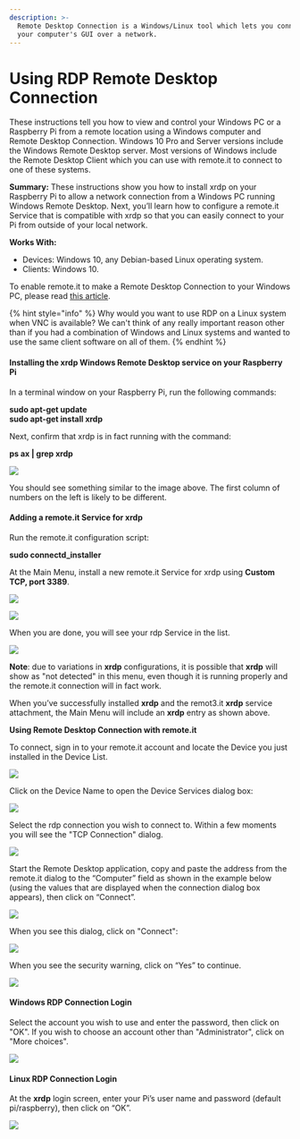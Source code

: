 ```yaml
---
description: >-
  Remote Desktop Connection is a Windows/Linux tool which lets you connect to
  your computer's GUI over a network.
---
```


# Using RDP Remote Desktop Connection

These instructions tell you how to view and control your Windows PC or a Raspberry Pi from a remote location using a Windows computer and Remote Desktop Connection.  Windows 10 Pro and Server versions include the Windows Remote Desktop server.  Most versions of Windows include the Remote Desktop Client which you can use with remote.it to connect to one of these systems.

**Summary:** These instructions show you how to install xrdp on your Raspberry Pi to allow a network connection from a Windows PC running Windows Remote Desktop.  Next, you’ll learn how to configure a remote.it Service that is compatible with xrdp so that you can easily connect to your Pi from outside of your local network.

**Works With:**

* Devices: Windows 10, any Debian-based Linux operating system.
* Clients: Windows 10.

To enable remote.it to make a Remote Desktop Connection to your Windows PC, please read [this article](https://remot3it.zendesk.com/hc/en-us/articles/360021173091-remote-it-Connect-for-Windows-now-available).

{% hint style="info" %}
Why would you want to use RDP on a Linux system when VNC is available?  We can't think of any really important reason other than if you had a combination of Windows and Linux systems and wanted to use the same client software on all of them.
{% endhint %}

#### **Installing the xrdp Windows Remote Desktop service on your Raspberry Pi**

In a terminal window on your Raspberry Pi, run the following commands:

**sudo apt-get update  
sudo apt-get install xrdp**

Next, confirm that xrdp is in fact running with the command:

**ps ax \| grep xrdp**

![](../../../.gitbook/assets/image%20%28187%29.png)

You should see something similar to the image above.  The first column of numbers on the left is likely to be different.

#### **Adding a remote.it Service for xrdp**

Run the remote.it configuration script:

**sudo connectd\_installer**

At the Main Menu, install a new remote.it Service for xrdp using **Custom TCP, port 3389**.

![](../../../.gitbook/assets/image%20%2859%29.png)

![](../../../.gitbook/assets/image%20%28179%29.png)

When you are done, you will see your rdp Service in the list.

![](../../../.gitbook/assets/image%20%286%29.png)

**Note**: due to variations in **xrdp** configurations, it is possible that **xrdp** will show as "not detected" in this menu, even though it is running properly and the remote.it connection will in fact work. 

When you’ve successfully installed **xrdp** and the remot3.it **xrdp** service attachment, the Main Menu will include an **xrdp** entry as shown above.

**Using Remote Desktop Connection with remote.it**

To connect, sign in to your remote.it account and locate the Device you just installed in the Device List.

![](../../../.gitbook/assets/image%20%28213%29.png)

Click on the Device Name to open the Device Services dialog box:

![](../../../.gitbook/assets/image%20%28120%29.png)

Select the rdp connection you wish to connect to.  Within a few moments you will see the "TCP Connection" dialog.

![](../../../.gitbook/assets/image%20%28134%29.png)

Start the Remote Desktop application, copy and paste the address from the remote.it dialog to the “Computer” field as shown in the example below \(using the values that are displayed when the connection dialog box appears\), then click on “Connect”.

![](../../../.gitbook/assets/image%20%2843%29.png)

When you see this dialog, click on "Connect":

![](../../../.gitbook/assets/image%20%28131%29.png)

When you see the security warning, click on “Yes” to continue.

![](../../../.gitbook/assets/image%20%2848%29.png)

#### **Windows RDP Connection Login**

Select the account you wish to use and enter the password, then click on "OK".  If you wish to choose an account other than "Administrator", click on "More choices".

![](../../../.gitbook/assets/image%20%28227%29.png)

#### **Linux RDP Connection Login**

At the **xrdp** login screen, enter your Pi’s user name and password \(default pi/raspberry\), then click on “OK”.

![](../../../.gitbook/assets/image%20%2897%29.png)

